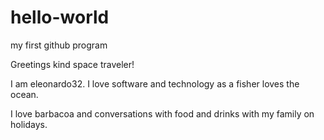# hello-world
 my first github program
 
 
 Greetings kind space traveler!
 
 
 I am eleonardo32. I love software and technology as a fisher loves the ocean.
 
 I love barbacoa and conversations with food and drinks with my family on holidays.
